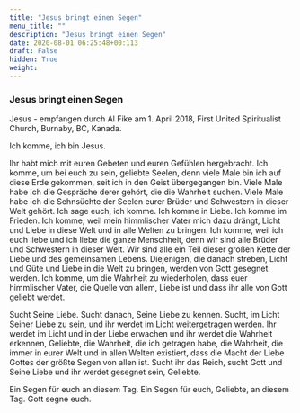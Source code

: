 ```yaml
---
title: "Jesus bringt einen Segen"
menu_title: ""
description: "Jesus bringt einen Segen"
date: 2020-08-01 06:25:48+00:113
draft: False
hidden: True
weight:
---
```

### Jesus bringt einen Segen

Jesus - empfangen durch Al Fike am 1. April 2018, First United Spiritualist Church, Burnaby, BC, Kanada.

Ich komme, ich bin Jesus.

Ihr habt mich mit euren Gebeten und euren Gefühlen hergebracht. Ich komme, um bei euch zu sein, geliebte Seelen, denn viele Male bin ich auf diese Erde gekommen, seit ich in den Geist übergegangen bin. Viele Male habe ich die Gespräche derer gehört, die die Wahrheit suchen. Viele Male habe ich die Sehnsüchte der Seelen eurer Brüder und Schwestern in dieser Welt gehört. Ich sage euch, ich komme. Ich komme in Liebe. Ich komme im Frieden. Ich komme, weil mein himmlischer Vater mich dazu drängt, Licht und Liebe in diese Welt und in alle Welten zu bringen. Ich komme, weil ich euch liebe und ich liebe die ganze Menschheit, denn wir sind alle Brüder und Schwestern in dieser Welt. Wir sind alle ein Teil dieser großen Kette der Liebe und des gemeinsamen Lebens. Diejenigen, die danach streben, Licht und Güte und Liebe in die Welt zu bringen, werden von Gott gesegnet werden. Ich komme, um die Wahrheit zu wiederholen, dass euer himmlischer Vater, die Quelle von allem, Liebe ist und dass ihr alle von Gott geliebt werdet.

Sucht Seine Liebe. Sucht danach, Seine Liebe zu kennen. Sucht, im Licht Seiner Liebe zu sein, und ihr werdet im Licht weitergetragen werden. Ihr werdet im Licht und in der Liebe erwachen und ihr werdet die Wahrheit erkennen, Geliebte, die Wahrheit, die ich getragen habe, die Wahrheit, die immer in eurer Welt und in allen Welten existiert, dass die Macht der Liebe Gottes der größte Segen von allen ist. Sucht ihr das Reich, sucht Gott und Seine Liebe und ihr werdet gesegnet sein, Geliebte.

Ein Segen für euch an diesem Tag. Ein Segen für euch, Geliebte, an diesem Tag. Gott segne euch.
